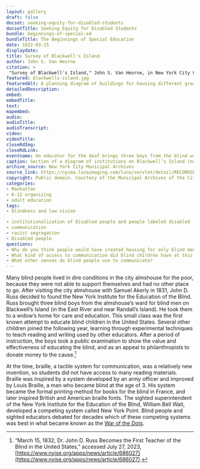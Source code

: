 ```yaml
--- 
layout: gallery
draft: false
docset: seeking-equity-for-disabled-students
docsetTitle: Seeking Equity for Disabled Students
bundle: beginnings-of-special-ed
bundleTitle: The Beginnings of Special Education
date: 1832-03-15
displaydate: 
title: Survey of Blackwell's Island
author: John S. Van Heorne
citation: >
 "Survey of Blackwell's Island," John S. Van Heorne, in New York City Civil Rights History Project, Accessed: [Month Day, Year], https://nyccivilrightshistory.org/gallery/blackwells-island.
featured: blackwells-island.jpg
featuredAlt: A planning diagram of buildings for housing different groups of people on Blackwell's Island
detailedDescription: 
embed: 
embedTitle: 
text: 
mapembed: 
audio: 
audioTitle: 
audioTranscript: 
video: 
videoTitle: 
closeRdImg: 
closeRdLink: 
eventname: An educator for the deaf brings three boys from the blind ward on Blackwell’s Island to be educated in Manhattan in the first New York school for the blind.
caption: Section of a diagram of institutions on Blackwell’s Island (now called Roosevelt Island) that includes a building for “Male Blind” ward, and other buildings to house poor people.
archive_source: New York City Municipal Archives
source_link: https://nycma.lunaimaging.com/luna/servlet/detail/RECORDSPHOTOUNITARC~24~24~1350176~136240:Survey-of-Blackwell-s-Island
copyright: Public domain. Courtesy of the Municipal Archives of the City of New York. 
categories: 
- Manhattan
- K-12 organizing
- adult education
tags: 
- blindness and low vision

- institutionalization of Disabled people and people labeled disabled
- communication
- racist segregation
- Disabled people
questions: 
- Why do you think people would have created housing for only blind men? 
- What kind of access to communication did blind children have at this time? What kind of access to communication did they not have? 
- What other senses do blind people use to communicate? 
--- 
```


Many blind people lived in dire conditions in the city almshouse for the poor, because they were not able to support themselves and had no other place to go. After visiting the city almshouse with Samuel Akerly in 1831, John D. Russ decided to found the New York Institute for the Education of the Blind. Russ brought three blind boys from the almshouse’s ward for blind men on Blackwell’s Island (in the East River and near Randall’s Island). He took them to a widow’s home for care and education. This small class was the first known attempt to educate blind children in the United States. Several other children joined the following year, learning through experimental techniques to teach reading and writing used by other educators. After a period of instruction, the boys took a public examination to show the value and effectiveness of educating the blind, and as an appeal to philanthropists to donate money to the cause.[^1]

At the time, braille, a tactile system for communication, was a relatively new invention, so students did not have access to many reading materials. Braille was inspired by a system developed by an army officer and improved by Louis Braille, a man who became blind at the age of 3. His system became the formal printing method for books for the blind in France, and later inspired British and American braille fonts. The sighted superintendent of the New York Institute for the Education of the Blind, William Bell Wait, developed a competing system called New York Point. Blind people and sighted educators debated for decades which of these competing systems was best in what became known as the [War of the Dots](/gallery/keller-ny-point).

[^1]: “March 15, 1832, Dr. John D. Russ Becomes the First Teacher of the Blind in the United States,” accessed July 27, 2023, [https://www.nyise.org/apps/news/article/686027](https://www.nyise.org/apps/news/article/686027).
